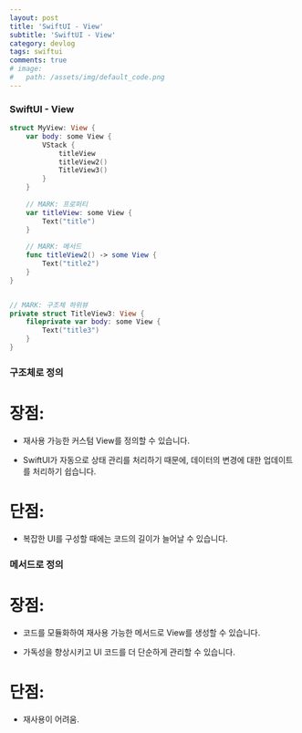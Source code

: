 ```yaml
---
layout: post
title: 'SwiftUI - View'
subtitle: 'SwiftUI - View'
category: devlog
tags: swiftui
comments: true
# image: 
#   path: /assets/img/default_code.png
---
```


### SwiftUI - View


```swift
struct MyView: View {
	var body: some View {
	    VStack {
	        titleView
	        titleView2()
			TitleView3()
	    }
	}
	
    // MARK: 프로퍼티
	var titleView: some View {
	    Text("title")
	}
	
    // MARK: 메서드
	func titleView2() -> some View {
	    Text("title2")
	}
}


// MARK: 구조체 하위뷰
private struct TitleView3: View {
    fileprivate var body: some View {
        Text("title3")
    }
}
```

### 구조체로 정의

# 장점:

- 재사용 가능한 커스텀 View를 정의할 수 있습니다.

- SwiftUI가 자동으로 상태 관리를 처리하기 때문에, 데이터의 변경에 대한 업데이트를 처리하기 쉽습니다.

# 단점:

- 복잡한 UI를 구성할 때에는 코드의 길이가 늘어날 수 있습니다.


### 메서드로 정의

# 장점:

- 코드를 모듈화하여 재사용 가능한 메서드로 View를 생성할 수 있습니다.

- 가독성을 향상시키고 UI 코드를 더 단순하게 관리할 수 있습니다.

# 단점:

- 재사용이 어려움.